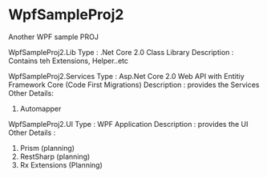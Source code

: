 # WpfSampleProj2
Another WPF sample PROJ 


WpfSampleProj2.Lib 
Type : .Net Core 2.0 Class Library
Description : Contains teh Extensions, Helper..etc


WpfSampleProj2.Services
Type : Asp.Net Core 2.0 Web API with Entitiy Framework Core (Code First Migrations)
Description : provides the Services
Other Details:
1. Automapper

WpfSampleProj2.UI
Type : WPF Application
Description : provides the UI
Other Details :
1. Prism (planning)
2. RestSharp (planning)
3. Rx Extensions (Planning)




